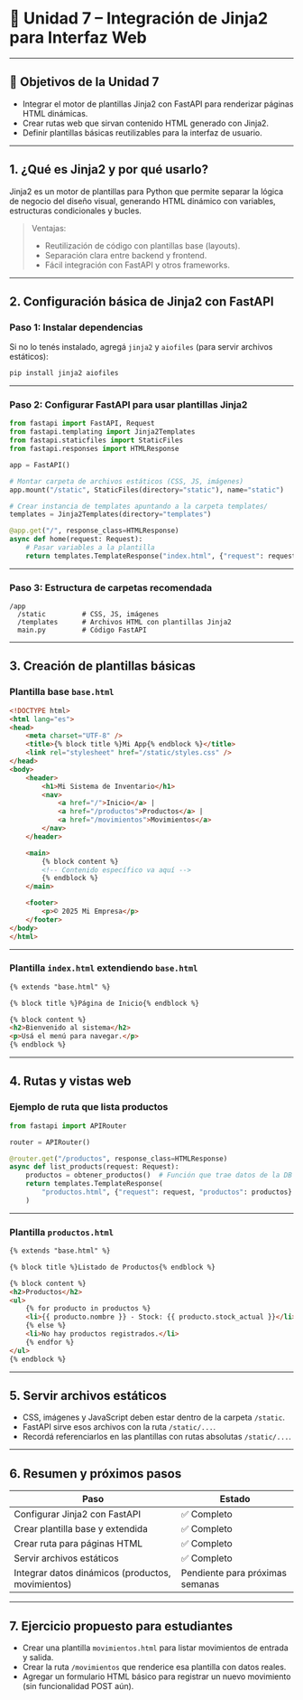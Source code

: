 # 📘 Unidad 7 – Integración de Jinja2 para Interfaz Web

---

## 🎯 Objetivos de la Unidad 7

* Integrar el motor de plantillas Jinja2 con FastAPI para renderizar páginas HTML dinámicas.
* Crear rutas web que sirvan contenido HTML generado con Jinja2.
* Definir plantillas básicas reutilizables para la interfaz de usuario.

---

## 1. ¿Qué es Jinja2 y por qué usarlo?

Jinja2 es un motor de plantillas para Python que permite separar la lógica de negocio del diseño visual, generando HTML dinámico con variables, estructuras condicionales y bucles.

> Ventajas:
>
> * Reutilización de código con plantillas base (layouts).
> * Separación clara entre backend y frontend.
> * Fácil integración con FastAPI y otros frameworks.

---

## 2. Configuración básica de Jinja2 con FastAPI

### Paso 1: Instalar dependencias

Si no lo tenés instalado, agregá `jinja2` y `aiofiles` (para servir archivos estáticos):

```bash
pip install jinja2 aiofiles
```

---

### Paso 2: Configurar FastAPI para usar plantillas Jinja2

```python
from fastapi import FastAPI, Request
from fastapi.templating import Jinja2Templates
from fastapi.staticfiles import StaticFiles
from fastapi.responses import HTMLResponse

app = FastAPI()

# Montar carpeta de archivos estáticos (CSS, JS, imágenes)
app.mount("/static", StaticFiles(directory="static"), name="static")

# Crear instancia de templates apuntando a la carpeta templates/
templates = Jinja2Templates(directory="templates")

@app.get("/", response_class=HTMLResponse)
async def home(request: Request):
    # Pasar variables a la plantilla
    return templates.TemplateResponse("index.html", {"request": request, "title": "Inicio"})
```

---

### Paso 3: Estructura de carpetas recomendada

```
/app
  /static         # CSS, JS, imágenes
  /templates      # Archivos HTML con plantillas Jinja2
  main.py         # Código FastAPI
```

---

## 3. Creación de plantillas básicas

### Plantilla base `base.html`

```html
<!DOCTYPE html>
<html lang="es">
<head>
    <meta charset="UTF-8" />
    <title>{% block title %}Mi App{% endblock %}</title>
    <link rel="stylesheet" href="/static/styles.css" />
</head>
<body>
    <header>
        <h1>Mi Sistema de Inventario</h1>
        <nav>
            <a href="/">Inicio</a> |
            <a href="/productos">Productos</a> |
            <a href="/movimientos">Movimientos</a>
        </nav>
    </header>

    <main>
        {% block content %}
        <!-- Contenido específico va aquí -->
        {% endblock %}
    </main>

    <footer>
        <p>© 2025 Mi Empresa</p>
    </footer>
</body>
</html>
```

---

### Plantilla `index.html` extendiendo `base.html`

```html
{% extends "base.html" %}

{% block title %}Página de Inicio{% endblock %}

{% block content %}
<h2>Bienvenido al sistema</h2>
<p>Usá el menú para navegar.</p>
{% endblock %}
```

---

## 4. Rutas y vistas web

### Ejemplo de ruta que lista productos

```python
from fastapi import APIRouter

router = APIRouter()

@router.get("/productos", response_class=HTMLResponse)
async def list_products(request: Request):
    productos = obtener_productos()  # Función que trae datos de la DB
    return templates.TemplateResponse(
        "productos.html", {"request": request, "productos": productos}
    )
```

---

### Plantilla `productos.html`

```html
{% extends "base.html" %}

{% block title %}Listado de Productos{% endblock %}

{% block content %}
<h2>Productos</h2>
<ul>
    {% for producto in productos %}
    <li>{{ producto.nombre }} - Stock: {{ producto.stock_actual }}</li>
    {% else %}
    <li>No hay productos registrados.</li>
    {% endfor %}
</ul>
{% endblock %}
```

---

## 5. Servir archivos estáticos

* CSS, imágenes y JavaScript deben estar dentro de la carpeta `/static`.
* FastAPI sirve esos archivos con la ruta `/static/...`.
* Recordá referenciarlos en las plantillas con rutas absolutas `/static/...`.

---

## 6. Resumen y próximos pasos

| Paso                                              | Estado                          |
| ------------------------------------------------- | ------------------------------- |
| Configurar Jinja2 con FastAPI                     | ✅ Completo                      |
| Crear plantilla base y extendida                  | ✅ Completo                      |
| Crear ruta para páginas HTML                      | ✅ Completo                      |
| Servir archivos estáticos                         | ✅ Completo                      |
| Integrar datos dinámicos (productos, movimientos) | Pendiente para próximas semanas |

---

## 7. Ejercicio propuesto para estudiantes

* Crear una plantilla `movimientos.html` para listar movimientos de entrada y salida.
* Crear la ruta `/movimientos` que renderice esa plantilla con datos reales.
* Agregar un formulario HTML básico para registrar un nuevo movimiento (sin funcionalidad POST aún).

